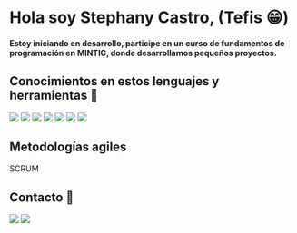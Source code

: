 # Hola soy Stephany Castro, (Tefis 😁)

#### Estoy iniciando en desarrollo, participe en un curso de fundamentos de programación en MINTIC, donde desarrollamos pequeños proyectos.



## Conocimientos en estos lenguajes y herramientas 🥺
[![](https://icongr.am/devicon/java-original.svg?size=50&color=currentColor)](www.java.com)
[![](https://icongr.am/devicon/javascript-original.svg?size=34&color=currentColor)](https://developer.mozilla.org/es/docs/Web/JavaScript)
[![](https://icongr.am/devicon/html5-original.svg?size=34&color=currentColor)](https://developer.mozilla.org/es/docs/Web/HTML)
[![](https://icongr.am/devicon/github-original-wordmark.svg?size=34&color=d4b5b5)](https://github.com)
[![](https://icongr.am/devicon/gitlab-original.svg?size=34&color=d4b5b5)](https://about.gitlab.com/)
[![](https://icongr.am/devicon/mongodb-original.svg?size=34&color=d4b5b5)](https://www.mongodb.com/)
[![](https://icongr.am/devicon/mysql-original-wordmark.svg?size=34&color=d4b5b5
)](https://www.mysql.com/)

## Metodologías agiles 
SCRUM

## Contacto 🤭

[![](https://icongr.am/devicon/linkedin-original.svg?size=34&color=d4b5b5)](https://www.linkedin.com/in/stephany-castro-salas-03a001172/)
[![](https://icongr.am/devicon/github-original-wordmark.svg?size=34&color=d4b5b5)](https://github.com/StephanyCS1)